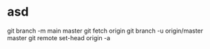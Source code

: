 # asd

git branch -m main master
git fetch origin
git branch -u origin/master master
git remote set-head origin -a
